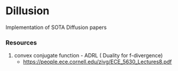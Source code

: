 # Dillusion
Implementation of SOTA Diffusion papers

### Resources 

1. convex conjugate function - ADRL ( Duality for f-divergence)
   - https://people.ece.cornell.edu/zivg/ECE_5630_Lectures8.pdf
